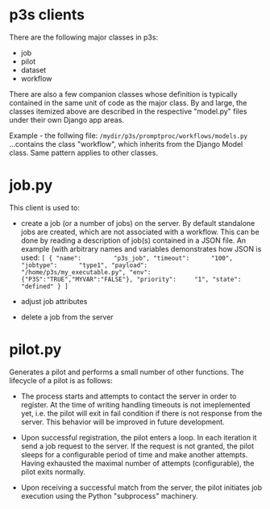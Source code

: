 # p3s clients
There are the following major classes in p3s:
* job
* pilot
* dataset
* workflow

There are also a few companion classes whose definition is typically
contained in the same unit of code as the major class. By and large,
the classes itemized above are described in the respective "model.py"
files under their own Django app areas.

Example - the follwing file:
`/mydir/p3s/promptproc/workflows/models.py`
...contains the class "workflow", which inherits from the Django Model class.
Same pattern applies to other classes.

# job.py

This client is used to:
* create a job (or a number of jobs) on the server. By default standalone jobs
are created, which are not associated with a workflow. This can be done by reading a description of
job(s) contained in a JSON file. An example (with arbitrary names and variables demonstrates
how JSON is used:
`[
    {
        "name":         "p3s_job",
        "timeout":      "100",
        "jobtype":      "type1",
        "payload":      "/home/p3s/my_executable.py",
        "env":          {"P3S":"TRUE","MYVAR":"FALSE"},
        "priority":     "1",
        "state":        "defined"
    }
]`

* adjust job attributes
* delete a job from the server

# pilot.py

Generates a pilot and performs a small number of other functions.
The lifecycle of a pilot is as follows:
* The process starts and attempts to contact the server in order to register. At the time of writing
handling timeouts is not imeplemented yet, i.e. the pilot will exit in fail condition if there is not
response from the server. This behavior will be improved in future development.

* Upon successful registration, the pilot enters a loop. In each iteration it send a job request
to the server. If the request is not granted, the pilot sleeps for a configurable period of time
and make another attempts. Having exhausted the maximal number of attempts (configurable), the pilot
exits normally.

* Upon receiving a successful match from the server, the pilot initiates job execution using
the Python "subprocess" machinery.
